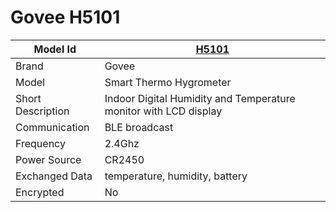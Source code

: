 # Govee H5101

|Model Id|[H5101](https://github.com/theengs/decoder/blob/development/src/devices/H5102_json.h)|
|-|-|
|Brand|Govee|
|Model|Smart Thermo Hygrometer|
|Short Description|Indoor Digital Humidity and Temperature monitor with LCD display|
|Communication|BLE broadcast|
|Frequency|2.4Ghz|
|Power Source|CR2450|
|Exchanged Data|temperature, humidity, battery|
|Encrypted|No|
